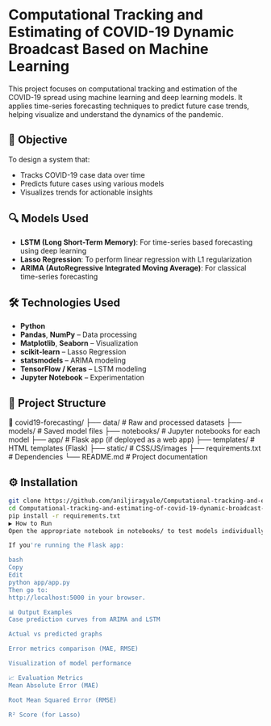 # Computational Tracking and Estimating of COVID-19 Dynamic Broadcast Based on Machine Learning

This project focuses on computational tracking and estimation of the COVID-19 spread using machine learning and deep learning models. It applies time-series forecasting techniques to predict future case trends, helping visualize and understand the dynamics of the pandemic.

## 🎯 Objective

To design a system that:
- Tracks COVID-19 case data over time
- Predicts future cases using various models
- Visualizes trends for actionable insights

## 🔍 Models Used

- **LSTM (Long Short-Term Memory)**: For time-series based forecasting using deep learning
- **Lasso Regression**: To perform linear regression with L1 regularization
- **ARIMA (AutoRegressive Integrated Moving Average)**: For classical time-series forecasting

## 🛠️ Technologies Used

- **Python**
- **Pandas**, **NumPy** – Data processing
- **Matplotlib**, **Seaborn** – Visualization
- **scikit-learn** – Lasso Regression
- **statsmodels** – ARIMA modeling
- **TensorFlow / Keras** – LSTM modeling
- **Jupyter Notebook** – Experimentation

## 📁 Project Structure

📁 covid19-forecasting/
├── data/ # Raw and processed datasets
├── models/ # Saved model files
├── notebooks/ # Jupyter notebooks for each model
├── app/ # Flask app (if deployed as a web app)
├── templates/ # HTML templates (Flask)
├── static/ # CSS/JS/images
├── requirements.txt # Dependencies
└── README.md # Project documentation

## ⚙️ Installation

```bash
git clone https://github.com/aniljiragyale/Computational-tracking-and-estimating-of-covid-19-dynamic-broadcast-based-on-machine-learning.git
cd Computational-tracking-and-estimating-of-covid-19-dynamic-broadcast-based-on-machine-learning
pip install -r requirements.txt
▶️ How to Run
Open the appropriate notebook in notebooks/ to test models individually.

If you're running the Flask app:

bash
Copy
Edit
python app/app.py
Then go to:
http://localhost:5000 in your browser.

📊 Output Examples
Case prediction curves from ARIMA and LSTM

Actual vs predicted graphs

Error metrics comparison (MAE, RMSE)

Visualization of model performance

📈 Evaluation Metrics
Mean Absolute Error (MAE)

Root Mean Squared Error (RMSE)

R² Score (for Lasso)
